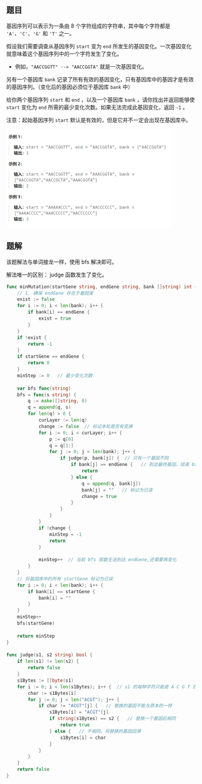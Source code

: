 ## 题目

基因序列可以表示为一条由 8 个字符组成的字符串，其中每个字符都是 `'A'`、`'C'`、`'G'` 和 `'T'` 之一。

假设我们需要调查从基因序列 `start` 变为 `end` 所发生的基因变化。一次基因变化就意味着这个基因序列中的一个字符发生了变化。

- 例如，`"AACCGGTT" --> "AACCGGTA"` 就是一次基因变化。

另有一个基因库 `bank` 记录了所有有效的基因变化，只有基因库中的基因才是有效的基因序列。（变化后的基因必须位于基因库 `bank` 中）

给你两个基因序列 `start` 和 `end` ，以及一个基因库 `bank` ，请你找出并返回能够使 `start` 变化为 `end` 所需的最少变化次数。如果无法完成此基因变化，返回 `-1` 。

注意：起始基因序列 `start` 默认是有效的，但是它并不一定会出现在基因库中。

<img src="3-433.最小基因变化.assets/image-20240303123928735.png" alt="image-20240303123928735" style="zoom:50%;" />

## 题解

该题解法与单词接龙一样，使用 bfs 解决即可。

解法唯一的区别： judge 函数发生了变化。

```go
func minMutation(startGene string, endGene string, bank []string) int {
    // 1. 确保 endGene 存在于基因库
    exist := false
    for i := 0; i < len(bank); i++ {
        if bank[i] == endGene {
            exist = true
        }
    }
    if !exist {
        return -1
    }
    if startGene == endGene {
        return 0
    }
    minStep := 0   // 最少变化次数

    var bfs func(string)
    bfs = func(s string) {
        q := make([]string, 0)
        q = append(q, s)
        for len(q) > 0 {
            curLayer := len(q)
            change := false  // 标记本轮是否有变换
            for i := 0; i < curLayer; i++ {
                p := q[0]
                q = q[1:]
                for j := 0; j < len(bank); j++ {
                    if judge(p, bank[j]) {  // 只有一个基因不同
                        if bank[j] == endGene {   // 到达最终基因，结束 bfs
                            return
                        } else {
                            q = append(q, bank[j])
                            bank[j] = ""   // 标记为已读
                            change = true
                        }
                    }
                }
            }
            if !change {
                minStep = -1
                return 
            }

            minStep++  // 当前 bfs 层数无法到达 endGene,还需要再变化
        }
    }
    // 将基因库中的所有 startGene 标记为已读
    for i := 0; i < len(bank); i++ {
        if bank[i] == startGene {
            bank[i] = ""
        }
    }
    minStep++
    bfs(startGene)

    return minStep
}

func judge(s1, s2 string) bool {
    if len(s1) != len(s2) {
        return false
    }
    s1Bytes := []byte(s1)
    for i := 0; i < len(s1Bytes); i++ {  // s1 的每种字符只能是 A C G T 四种之一 
        char := s1Bytes[i]
        for j := 0; j < len("ACGT"); j++ {
            if char != "ACGT"[j] {   // 替换的基因不能与原本的一样
                s1Bytes[i] = "ACGT"[j]
                if string(s1Bytes) == s2 {   // 替换一个基因后相同
                    return true
                } else {   // 不相同，将替换的基因回溯
                    s1Bytes[i] = char   
                }
            }
        }
    }
    return false
}
```

